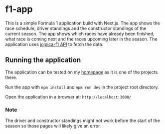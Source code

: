 # f1-app

This is a simple Formula 1 application build with Next.js. The app shows the race schedule, driver standings and the constructor standings of the current season. The app shows which races have already been finished, what race is coming next and the races upcoming later in the season. The application uses [jolpica-f1 API](https://github.com/jolpica/jolpica-f1?tab=readme-ov-file) to fetch the data.

## Running the application

The application can be tested on my [homepage](https://salonenteemu.fi/projects/f1-app) as it is one of the projects there.

Run the app with `npm install` and `npm run dev` in the project root directory.

Open the application in a browser at: `http://localhost:3000/`

### Note

The driver and constructor standings might not work before the start of the season so those pages will likely give an error.
